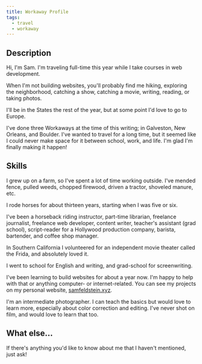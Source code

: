 ```yaml
---
title: Workaway Profile
tags:
  - travel
  - workaway
---
```


## Description

Hi, I'm Sam. I'm traveling full-time this year while I take courses in web development. 

When I'm not building websites, you'll probably find me hiking, exploring the neighborhood, catching a show, catching a movie, writing, reading, or taking photos.

I'll be in the States the rest of the year, but at some point I'd love to go to Europe.

I've done three Workaways at the time of this writing; in Galveston, New Orleans, and Boulder. I've wanted to travel for a long time, but it seemed like I could never make space for it between school, work, and life. I'm glad I'm finally making it happen!

## Skills

I grew up on a farm, so I've spent a lot of time working outside. I've mended fence, pulled weeds, chopped firewood, driven a tractor, shoveled manure, etc.

I rode horses for about thirteen years, starting when I was five or six.

I've been a horseback riding instructor, part-time librarian, freelance journalist, freelance web developer, content writer, teacher's assistant (grad school), script-reader for a Hollywood production company, barista, bartender, and coffee shop manager.

In Southern California I volunteered for an independent movie theater called the Frida, and absolutely loved it.

I went to school for English and writing, and grad-school for screenwriting.

I've been learning to build websites for about a year now. I'm happy to help with that or anything computer- or internet-related. You can see my projects on my personal website, [samfeldstein.xyz](https://samfeldstein.xyz).

I'm an intermediate photographer. I can teach the basics but would love to learn more, especially about color correction and editing. I've never shot on film, and would love to learn that too.

## What else…

If there's anything you'd like to know about me that I haven't mentioned, just ask!
